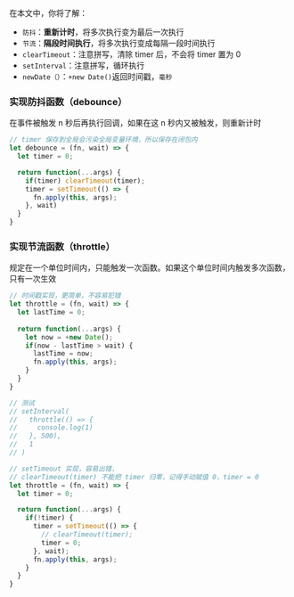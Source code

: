 在本文中，你将了解：

- `防抖`：**重新计时**，将多次执行变为最后一次执行
- `节流`：**隔段时间执行**，将多次执行变成每隔一段时间执行
- `clearTimeout`：注意拼写，清除 timer 后，不会将 timer 置为 0
- `setInterval`：注意拼写，循环执行
- `newDate（）`：`+new Date()`返回时间戳，`毫秒`

### 实现防抖函数（debounce）

在事件被触发 n 秒后再执行回调，如果在这 n 秒内又被触发，则重新计时

```js
// timer 保存到全局会污染全局变量环境，所以保存在闭包内
let debounce = (fn, wait) => {
  let timer = 0;

  return function(...args) {
    if(timer) clearTimeout(timer);
    timer = setTimeout(() => {
      fn.apply(this, args);
    }, wait)
  }
}

```

### 实现节流函数（throttle）

规定在一个单位时间内，只能触发一次函数。如果这个单位时间内触发多次函数，只有一次生效

```js
// 时间戳实现，更简单，不容易犯错
let throttle = (fn, wait) => {
  let lastTime = 0;
  
  return function(...args) {
    let now = +new Date();
    if(now - lastTime > wait) {
      lastTime = now;
      fn.apply(this, args);
    }
  }
}

// 测试
// setInterval(
//   throttle(() => {
//     console.log(1)
//   }, 500),
//   1
// )
```

```js
// setTimeout 实现，容易出错，
// clearTimeout(timer) 不能把 timer 归零，记得手动赋值 0，timer = 0
let throttle = (fn, wait) => {
  let timer = 0;

  return function(...args) {
    if(!timer) {
      timer = setTimeout(() => {
        // clearTimeout(timer);
        timer = 0;
      }, wait);
      fn.apply(this, args);
    }
  }
}
```
